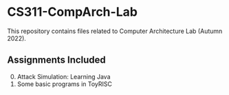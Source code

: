 # CS311-CompArch-Lab

This repository contains files related to Computer Architecture Lab (Autumn 2022).

## Assignments Included
0. Attack Simulation: Learning Java
1. Some basic programs in ToyRISC
